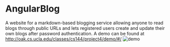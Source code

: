 # AngularBlog
A website for a markdown-based blogging service allowing anyone to read blogs through public URLs and lets registered users create and update their own blogs after password authentication. A demo can be found at http://oak.cs.ucla.edu/classes/cs144/project4/demo/#/
![demo](http://oak.cs.ucla.edu/classes/cs144/project4/preview.png "Blog")
